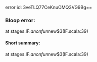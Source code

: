 error id: 3veTLQ77CeKnuOMQ3VG9Bg==
### Bloop error:

at stages.IF.$anonfun$new$3(IF.scala:39)
#### Short summary: 

at stages.IF.$anonfun$new$3(IF.scala:39)